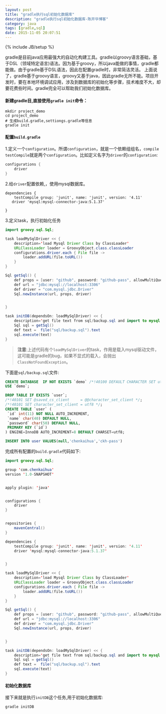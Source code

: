 ```yaml
---
layout: post
title: "gradle执行sql初始化数据库"
description: "gradle执行sql初始化数据库-陈开华博客"
category: java
tags: [gradle,sql]
date: 2015-11-05 20:07:51
---
```

{% include JB/setup %}

gradle是目前java应用最强大的自动化构建工具。gradle以groovy语言基础，基于DSL（领域特定语言)语法。因为基于groovy，所以java能做的事情，gradle都能做。由于gradle基于DSL语法，因此在配置gradle时，非常简洁灵活。
上面说了，gradle基于groovy语言，groovy又基于java，因此gradle无所不能。项目开发时，要在本地环境调试应用，涉及到数据库的初始化等步骤，技术难度不大，却要花费些时间。gradle完全可以帮助我们初始化数据库。<!-- more -->

#### 新建gradle目,直接使用`gradle init`命令：

```shell
mkdir project_demo
cd project_demo
# 生成build.gradle,settiongs.gradle等信息
gradle init
```

#### 配置`build.gradle`

1.定义一个`configuration`。所谓`configuration`，就是一个依赖组组名，`compile` `testCompile`就是两个`configuration`。比如定义名字为`driver`的`configuration`:

``` groovy
configurations {
    driver
}
```
2.给`driver`配置依赖,，使用mysql数据库。

```
dependencies {
    testCompile group: 'junit', name: 'junit', version: '4.11'
   driver 'mysql:mysql-connector-java:5.1.37'

}

```

3.定义task，执行初始化任务

```java
import groovy.sql.Sql;

task loadMySqlDriver << {
    description='load Mysql Driver Class by ClassLoader'
    URLClassLoader loader = GroovyObject.class.classLoader
    configurations.driver.each { File file ->
        loader.addURL(file.toURL())
    }
}

Sql getSql() {
    def props = [user: "github", password: "github-pass", allowMultiQueries: 'true'] as Properties
    def url = "jdbc:mysql://localhost:3306"
    def driver = "com.mysql.jdbc.Driver"
    Sql.newInstance(url, props, driver)


}

task initDB(dependsOn: loadMySqlDriver) << {
    description='get file text from sql/backup.sql and import to mysql'
    Sql sql = getSql()
    def text =  file("sql/backup.sql").text
    sql.execute(text)
}

```
>  **注意**:上述代码有个`loadMySqlDriver`的task，作用是载入mysql驱动文件，这可能是gradle的bug，如果不显式的载入，会抛出`ClassNotFoundException`。

下面是`sql/backup.sql`文件:

```sql
CREATE DATABASE  IF NOT EXISTS `demo` /*!40100 DEFAULT CHARACTER SET utf8 */;
USE `demo`;

DROP TABLE IF EXISTS `user`;
/*!40101 SET @saved_cs_client     = @@character_set_client */;
/*!40101 SET character_set_client = utf8 */;
CREATE TABLE `user` (
 `id` int(11) NOT NULL AUTO_INCREMENT,
 `name` char(40) DEFAULT NULL,
 `password` char(50) DEFAULT NULL,
 PRIMARY KEY (`id`)
) ENGINE=InnoDB AUTO_INCREMENT=8 DEFAULT CHARSET=utf8;

INSERT INTO user VALUES(null,'chenkaihua','ckh-pass')
```

完成所有配置的`build.gradle`代码如下:

```java
import groovy.sql.Sql;

group 'com.chenkaihua'
version '1.0-SNAPSHOT'


apply plugin: 'java'


configurations {
    driver
}


repositories {
    mavenCentral()
}

dependencies {
    testCompile group: 'junit', name: 'junit', version: '4.11'
    driver 'mysql:mysql-connector-java:5.1.37'


}

task loadMySqlDriver << {
    description='load Mysql Driver Class by ClassLoader'
    URLClassLoader loader = GroovyObject.class.classLoader
    configurations.driver.each { File file ->
        loader.addURL(file.toURL())
    }
}

Sql getSql() {
    def props = [user: "github", password: "github-pass", allowMultiQueries: 'true'] as Properties
    def url = "jdbc:mysql://localhost:3306"
    def driver = "com.mysql.jdbc.Driver"
    Sql.newInstance(url, props, driver)


}

task initDB(dependsOn: loadMySqlDriver) << {
    description='get file text from sql/backup.sql and import to mysql'
    Sql sql = getSql()
    def text =  file("sql/backup.sql").text
    sql.execute(text)
}

```

#### 初始化数据库

接下来就是执行`initDB`这个任务,用于初始化数据库:

```
gradle initDB
```

